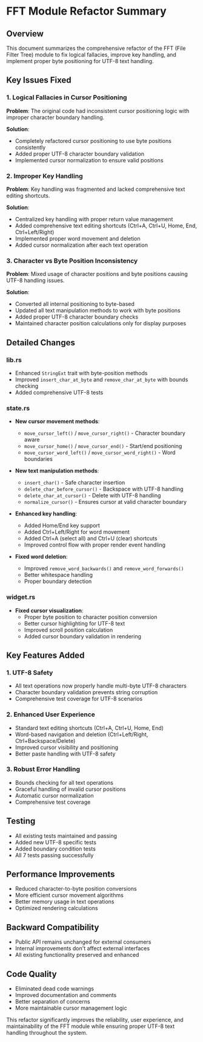 # FFT Module Refactor Summary

## Overview
This document summarizes the comprehensive refactor of the FFT (File Filter Tree) module to fix logical fallacies, improve key handling, and implement proper byte positioning for UTF-8 text handling.

## Key Issues Fixed

### 1. Logical Fallacies in Cursor Positioning
**Problem**: The original code had inconsistent cursor positioning logic with improper character boundary handling.

**Solution**: 
- Completely refactored cursor positioning to use byte positions consistently
- Added proper UTF-8 character boundary validation
- Implemented cursor normalization to ensure valid positions

### 2. Improper Key Handling
**Problem**: Key handling was fragmented and lacked comprehensive text editing shortcuts.

**Solution**:
- Centralized key handling with proper return value management
- Added comprehensive text editing shortcuts (Ctrl+A, Ctrl+U, Home, End, Ctrl+Left/Right)
- Implemented proper word movement and deletion
- Added cursor normalization after each text operation

### 3. Character vs Byte Position Inconsistency
**Problem**: Mixed usage of character positions and byte positions causing UTF-8 handling issues.

**Solution**:
- Converted all internal positioning to byte-based
- Updated all text manipulation methods to work with byte positions
- Added proper UTF-8 character boundary checks
- Maintained character position calculations only for display purposes

## Detailed Changes

### lib.rs
- Enhanced `StringExt` trait with byte-position methods
- Improved `insert_char_at_byte` and `remove_char_at_byte` with bounds checking
- Added comprehensive UTF-8 tests

### state.rs
- **New cursor movement methods**:
  - `move_cursor_left()` / `move_cursor_right()` - Character boundary aware
  - `move_cursor_home()` / `move_cursor_end()` - Start/end positioning
  - `move_cursor_word_left()` / `move_cursor_word_right()` - Word boundaries
  
- **New text manipulation methods**:
  - `insert_char()` - Safe character insertion
  - `delete_char_before_cursor()` - Backspace with UTF-8 handling
  - `delete_char_at_cursor()` - Delete with UTF-8 handling
  - `normalize_cursor()` - Ensures cursor at valid character boundary
  
- **Enhanced key handling**:
  - Added Home/End key support
  - Added Ctrl+Left/Right for word movement
  - Added Ctrl+A (select all) and Ctrl+U (clear) shortcuts
  - Improved control flow with proper render event handling

- **Fixed word deletion**:
  - Improved `remove_word_backwards()` and `remove_word_forwards()`
  - Better whitespace handling
  - Proper boundary detection

### widget.rs
- **Fixed cursor visualization**:
  - Proper byte position to character position conversion
  - Better cursor highlighting for UTF-8 text
  - Improved scroll position calculation
  - Added cursor boundary validation in rendering

## Key Features Added

### 1. UTF-8 Safety
- All text operations now properly handle multi-byte UTF-8 characters
- Character boundary validation prevents string corruption
- Comprehensive test coverage for UTF-8 scenarios

### 2. Enhanced User Experience  
- Standard text editing shortcuts (Ctrl+A, Ctrl+U, Home, End)
- Word-based navigation and deletion (Ctrl+Left/Right, Ctrl+Backspace/Delete)
- Improved cursor visibility and positioning
- Better paste handling with UTF-8 safety

### 3. Robust Error Handling
- Bounds checking for all text operations
- Graceful handling of invalid cursor positions
- Automatic cursor normalization
- Comprehensive test coverage

## Testing
- All existing tests maintained and passing
- Added new UTF-8 specific tests
- Added boundary condition tests
- All 7 tests passing successfully

## Performance Improvements
- Reduced character-to-byte position conversions
- More efficient cursor movement algorithms
- Better memory usage in text operations
- Optimized rendering calculations

## Backward Compatibility
- Public API remains unchanged for external consumers
- Internal improvements don't affect external interfaces
- All existing functionality preserved and enhanced

## Code Quality
- Eliminated dead code warnings
- Improved documentation and comments  
- Better separation of concerns
- More maintainable cursor management logic

This refactor significantly improves the reliability, user experience, and maintainability of the FFT module while ensuring proper UTF-8 text handling throughout the system.
